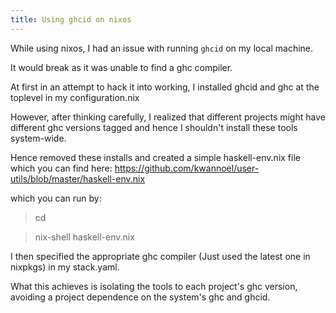 ```yaml
---
title: Using ghcid on nixos
---
```


While using nixos, I had an issue with running `ghcid` on my local machine.

It would break as it was unable to find a ghc compiler.

At first in an attempt to hack it into working, I installed ghcid and ghc at the
toplevel in my configuration.nix

However, after thinking carefully, I realized that different projects might have
different ghc versions tagged and hence I shouldn't install these tools system-wide.

Hence removed these installs and created a simple haskell-env.nix file which you can find here:
https://github.com/kwannoel/user-utils/blob/master/haskell-env.nix

which you can run by:

> cd <working-dir>

> nix-shell haskell-env.nix

I then specified the appropriate ghc compiler (Just used the latest one in
nixpkgs) in my stack.yaml.

What this achieves is isolating the tools to each project's ghc version,
avoiding a project dependence on the system's ghc and ghcid.
